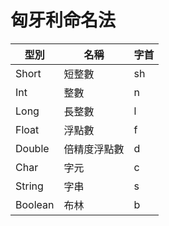# 匈牙利命名法

| 型別 | 名稱 | 字首 |
|--|--|--|
|Short | 短整數 | sh |
|Int | 整數 | n |
| Long | 長整數 | l |
| Float | 浮點數 | f |
| Double | 倍精度浮點數 | d |
| Char | 字元 | c |
| String | 字串 | s |
| Boolean | 布林 | b |
